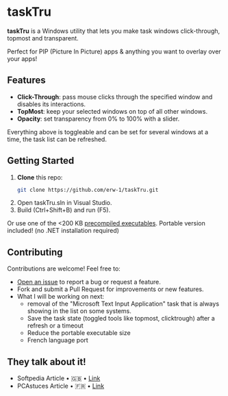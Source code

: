 # taskTru

**taskTru** is a Windows utility that lets you make task windows click-through, topmost and transparent.

Perfect for PIP (Picture In Picture) apps & anything you want to overlay over your apps!

## Features
- **Click-Through**: pass mouse clicks through the specified window and disables its interactions.
- **TopMost**: keep your selected windows on top of all other windows.
- **Opacity**: set transparency from 0% to 100% with a slider.
  
Everything above is toggleable and can be set for several windows at a time, the task list can be refreshed.

## Getting Started

1. **Clone** this repo:  
   ```bash
   git clone https://github.com/erw-1/taskTru.git
   ```
2. Open taskTru.sln in Visual Studio.
3. Build (Ctrl+Shift+B) and run (F5).

Or use one of the <200 KB [precompiled executables](https://github.com/erw-1/taskTru/releases). Portable version included! (no .NET installation required)

## Contributing
Contributions are welcome! Feel free to:

- [Open an issue](https://github.com/erw-1/taskTru/issues) to report a bug or request a feature.
- Fork and submit a Pull Request for improvements or new features.
- What I will be working on next:
  - removal of the "Microsoft Text Input Application" task that is always showing in the list on some systems.
  - Save the task state (toggled tools like topmost, clicktrough) after a refresh or a timeout
  - Reduce the portable executable size
  - French language port

## They talk about it!
- Softpedia Article • 🇬🇧 • [Link](https://www.softpedia.com/get/Desktop-Enhancements/Other-Desktop-Enhancements/taskTru.shtml)
- PCAstuces Article • 🇫🇷 • [Link](https://www.pcastuces.com/logitheque/tasktru.htm)

